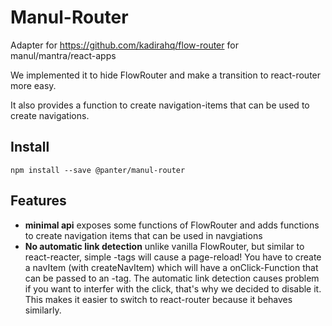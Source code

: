 # Manul-Router

Adapter for https://github.com/kadirahq/flow-router for manul/mantra/react-apps

We implemented it to hide FlowRouter and make a transition to react-router more easy.

It also provides a function to create navigation-items that can be used to create navigations.

## Install

`npm install --save @panter/manul-router`

## Features

- **minimal api** exposes some functions of FlowRouter and adds functions to create navigation items that can be used in navgiations
- **No automatic link detection** unlike vanilla FlowRouter, but similar to react-reacter, simple <a>-tags will cause a page-reload! 
You have to create a navItem (with createNavItem) which will have a onClick-Function that can be passed to an <a>-tag. 
The automatic link detection causes problem if you want to interfer with the click, that's why we decided to disable it. 
This makes it easier to switch to react-router because it behaves similarly.



